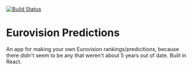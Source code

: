 [![Build Status](https://travis-ci.com/SevenSecrets/eurovision-predictions.svg?branch=main)](https://travis-ci.com/SevenSecrets/eurovision-predictions)
# Eurovision Predictions

An app for making your own Eurovision rankings/predicitions, because there didn't seem to be any that weren't about 5 years out of date. Built in React.
